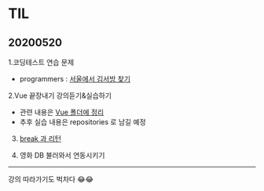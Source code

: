 # TIL
## 20200520
1.코딩테스트 연습 문제
- programmers : [서울에서 김서방 찾기](https://github.com/jina95/TIL/blob/master/Algorithm/LEVEL%201/%EC%84%9C%EC%9A%B8%EC%97%90%EC%84%9C%20%EA%B9%80%EC%84%9C%EB%B0%A9%20%EC%B0%BE%EA%B8%B0.html)

2.Vue 끝장내기 강의듣기&실습하기 
- 관련 내용은 [Vue 폴더에 정리](https://github.com/jina95/TIL/blob/master/Vue/Vue%20%EB%81%9D%EC%9E%A5%EB%82%B4%EA%B8%B0.md)
- 추후 실습 내용은 repositories 로 남길 예정

3. [break 과 리턴](https://jihyehwang09.github.io/2019/03/12/js-return-and-break/)

4. 영화 DB 불러와서 연동시키기 

<hr/>

강의 따라가기도 벅차다 😂😂







